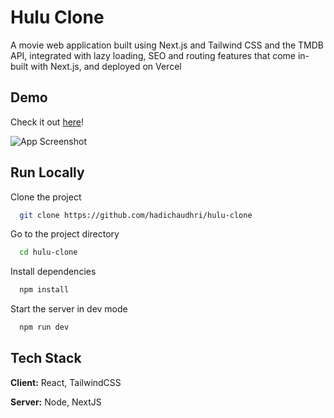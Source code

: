 # Hulu Clone

A movie web application built using Next.js and Tailwind CSS and the TMDB API, integrated with lazy loading, SEO and routing features that come in-built with Next.js, and deployed on Vercel

## Demo

Check it out [here](https://hulu-clone-mu-six.vercel.app/)!

![App Screenshot](./public/site_screenshot.png)

## Run Locally

Clone the project

```bash
  git clone https://github.com/hadichaudhri/hulu-clone
```

Go to the project directory

```bash
  cd hulu-clone
```

Install dependencies

```bash
  npm install
```

Start the server in dev mode

```bash
  npm run dev
```

## Tech Stack

**Client:** React, TailwindCSS

**Server:** Node, NextJS
